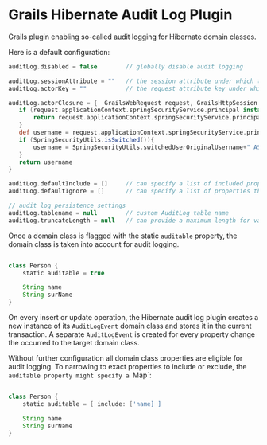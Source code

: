 Grails Hibernate Audit Log Plugin
===============

Grails plugin enabling so-called audit logging for Hibernate domain classes.

Here is a default configuration:

```groovy
auditLog.disabled = false        // globally disable audit logging

auditLog.sessionAttribute = ""   // the session attribute under which the actor name is found
auditLog.actorKey = ""           // the request attribute key under which the actor name is found

auditLog.actorClosure = {  GrailsWebRequest request, GrailsHttpSession session ->
   if (request.applicationContext.springSecurityService.principal instanceof String){
       return request.applicationContext.springSecurityService.principal
   }
   def username = request.applicationContext.springSecurityService.principal?.username
   if (SpringSecurityUtils.isSwitched()){
       username = SpringSecurityUtils.switchedUserOriginalUsername+" AS "+username
   }
   return username
}

auditLog.defaultInclude = []     // can specify a list of included properties - all others are automatically excluded
auditLog.defaultIgnore = []      // can specify a list of properties that are ignored by the audit log

// audit log persistence settings
auditLog.tablename = null        // custom AuditLog table name
auditLog.truncateLength = null   // can provide a maximum length for values in the audit log
```

Once a domain class is flagged with the static `auditable` property, the domain class is taken into account for
audit logging.

```groovy

class Person {
    static auditable = true

    String name
    String surName
}
```

On every insert or update operation, the Hibernate audit log plugin creates a new instance of its `AuditLogEvent`
domain class and stores it in the current transaction. A separate `AuditLogEvent` is created for every property change
the occurred to the target domain class.

Without further configuration all domain class properties are eligible for audit logging. To narrowing to exact
 properties to include or exclude, the `auditable property might specify a `Map`:

```groovy

class Person {
    static auditable = [ include: ['name] ]

    String name
    String surName
}
```
